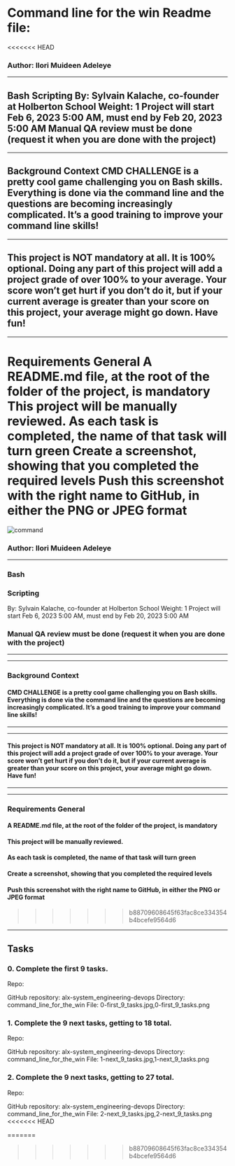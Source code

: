 # Command line for the win Readme file:

<<<<<<< HEAD
### Author: Ilori Muideen Adeleye
----
Bash
Scripting
 By: Sylvain Kalache, co-founder at Holberton School
 Weight: 1
 Project will start Feb 6, 2023 5:00 AM, must end by Feb 20, 2023 5:00 AM
 Manual QA review must be done (request it when you are done with the project)
----

----
Background Context
CMD CHALLENGE is a pretty cool game challenging you on Bash skills. Everything is done via the command line and the questions are becoming increasingly complicated. It’s a good training to improve your command line skills!
----

----
This project is NOT mandatory at all. It is 100% optional. Doing any part of this project will add a project grade of over 100% to your average. Your score won’t get hurt if you don’t do it, but if your current average is greater than your score on this project, your average might go down. Have fun!
----

----
Requirements
General
A README.md file, at the root of the folder of the project, is mandatory
This project will be manually reviewed.
As each task is completed, the name of that task will turn green
Create a screenshot, showing that you completed the required levels
Push this screenshot with the right name to GitHub, in either the PNG or JPEG format
=======
![command](https://user-images.githubusercontent.com/113618032/219871471-ab7d34c6-79f7-4016-90da-67cc2e5be43d.png)


### Author: Ilori Muideen Adeleye
----
### Bash
### Scripting

By: Sylvain Kalache, co-founder at Holberton School
Weight: 1
Project will start Feb 6, 2023 5:00 AM, must end by Feb 20, 2023 5:00 AM

### Manual QA review must be done (request it when you are done with the project)
----

----
### Background Context

#### CMD CHALLENGE is a pretty cool game challenging you on Bash skills. Everything is done via the command line and the questions are becoming increasingly complicated. It’s a good training to improve your command line skills!
----

----
#### This project is NOT mandatory at all. It is 100% optional. Doing any part of this project will add a project grade of over 100% to your average. Your score won’t get hurt if you don’t do it, but if your current average is greater than your score on this project, your average might go down. Have fun!
----

----
### Requirements General

#### A README.md file, at the root of the folder of the project, is mandatory
#### This project will be manually reviewed.
#### As each task is completed, the name of that task will turn green
#### Create a screenshot, showing that you completed the required levels
#### Push this screenshot with the right name to GitHub, in either the PNG or JPEG format
>>>>>>> b88709608645f63fac8ce334354b4bcefe9564d6
----

## Tasks
### 0. Complete the first 9 tasks.

Repo:

GitHub repository: alx-system_engineering-devops
Directory: command_line_for_the_win
File: 0-first_9_tasks.jpg,0-first_9_tasks.png

### 1. Complete the 9 next tasks, getting to 18 total.

Repo:

GitHub repository: alx-system_engineering-devops
Directory: command_line_for_the_win
File: 1-next_9_tasks.jpg,1-next_9_tasks.png

### 2. Complete the 9 next tasks, getting to 27 total.

Repo:

GitHub repository: alx-system_engineering-devops
Directory: command_line_for_the_win
File: 2-next_9_tasks.jpg,2-next_9_tasks.png
<<<<<<< HEAD

=======
>>>>>>> b88709608645f63fac8ce334354b4bcefe9564d6
